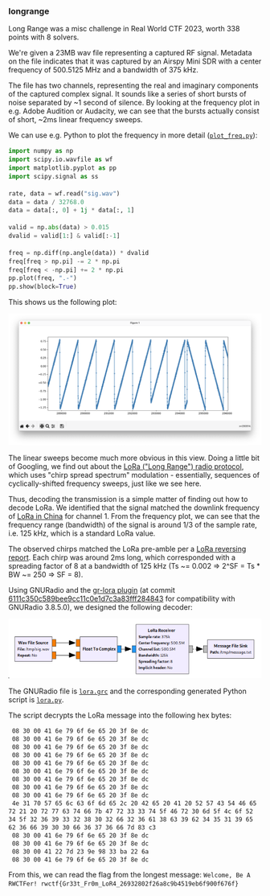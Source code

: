 ### longrange

Long Range was a misc challenge in Real World CTF 2023, worth 338 points with 8 solvers.

We're given a 23MB wav file representing a captured RF signal. Metadata on the file indicates that it was captured by an Airspy Mini SDR with a center frequency of 500.5125 MHz and a bandwidth of 375 kHz.

The file has two channels, representing the real and imaginary components of the captured complex signal. It sounds like a series of short bursts of noise separated by ~1 second of silence. By looking at the frequency plot in e.g. Adobe Audition or Audacity, we can see that the bursts actually consist of short, ~2ms linear frequency sweeps.

We can use e.g. Python to plot the frequency in more detail ([`plot_freq.py`](plot_freq.py)):

```python
import numpy as np
import scipy.io.wavfile as wf
import matplotlib.pyplot as pp
import scipy.signal as ss

rate, data = wf.read("sig.wav")
data = data / 32768.0
data = data[:, 0] + 1j * data[:, 1]

valid = np.abs(data) > 0.015
dvalid = valid[1:] & valid[:-1]

freq = np.diff(np.angle(data)) * dvalid
freq[freq > np.pi] -= 2 * np.pi
freq[freq < -np.pi] += 2 * np.pi
pp.plot(freq, ".-")
pp.show(block=True)
```

This shows us the following plot:

![plot_freq.png](plot_freq.png)

The linear sweeps become much more obvious in this view. Doing a little bit of Googling, we find out about the [LoRa ("Long Range") radio protocol](https://en.wikipedia.org/wiki/LoRa), which uses "chirp spread spectrum" modulation - essentially, sequences of cyclically-shifted frequency sweeps, just like we see here.

Thus, decoding the transmission is a simple matter of finding out how to decode LoRa. We identified that the signal matched the downlink frequency of [LoRa in China](https://www.everythingrf.com/community/lora-frequency-band-in-china) for channel 1. From the frequency plot, we can see that the frequency range (bandwidth) of the signal is around 1/3 of the sample rate, i.e. 125 kHz, which is a standard LoRa value.

The observed chirps matched the LoRa pre-amble per a [LoRa reversing report](https://www.epfl.ch/labs/tcl/wp-content/uploads/2020/02/Reverse_Eng_Report.pdf). Each chirp was around 2ms long, which corresponded with a spreading factor of 8 at a bandwidth of 125 kHz (Ts ~= 0.002 => 2^SF = Ts * BW ~= 250 => SF = 8).

Using GNURadio and the [gr-lora plugin](https://github.com/rpp0/gr-lora/) (at commit [6111c350c589bee9cc11c0e1d7c3a83fff284843](https://github.com/rpp0/gr-lora/tree/6111c350c589bee9cc11c0e1d7c3a83fff284843) for compatibility with GNURadio 3.8.5.0), we designed the following decoder:

![GNURadio LoRA Decoder](gnuradio.png)

The GNURadio file is [`lora.grc`](lora.grc) and the corresponding generated Python script is [`lora.py`](lora.py).

The script decrypts the LoRa message into the following hex bytes:

```
 08 30 00 41 6e 79 6f 6e 65 20 3f 8e dc
 08 30 00 41 6e 79 6f 6e 65 20 3f 8e dc
 08 30 00 41 6e 79 6f 6e 65 20 3f 8e dc
 08 30 00 41 6e 79 6f 6e 65 20 3f 8e dc
 08 30 00 41 6e 79 6f 6e 65 20 3f 8e dc
 08 30 00 41 6e 79 6f 6e 65 20 3f 8e dc
 08 30 00 41 6e 79 6f 6e 65 20 3f 8e dc
 08 30 00 41 6e 79 6f 6e 65 20 3f 8e dc
 08 30 00 41 6e 79 6f 6e 65 20 3f 8e dc
 4e 31 70 57 65 6c 63 6f 6d 65 2c 20 42 65 20 41 20 52 57 43 54 46 65 72 21 20 72 77 63 74 66 7b 47 72 33 33 74 5f 46 72 30 6d 5f 4c 6f 52 34 5f 32 36 39 33 32 38 30 32 66 32 36 61 38 63 39 62 34 35 31 39 65 62 36 66 39 30 30 66 36 37 36 66 7d 83 c3
 08 30 00 41 6e 79 6f 6e 65 20 3f 8e dc
 08 30 00 41 6e 79 6f 6e 65 20 3f 8e dc
 08 30 00 41 22 7d 23 9e 98 33 ba 22 6a
 08 30 00 41 6e 79 6f 6e 65 20 3f 8e dc
```

From this, we can read the flag from the longest message: `Welcome, Be A RWCTFer! rwctf{Gr33t_Fr0m_LoR4_26932802f26a8c9b4519eb6f900f676f}`
